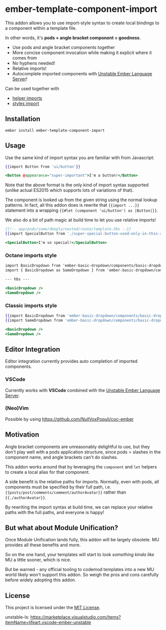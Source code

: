 ember-template-component-import
==============================================================================

This addon allows you to use import-style syntax to create local bindings to
a component within a template file.

In other words, it's **pods + angle bracket component = goodness**.

* Use pods and angle bracket components together
* More concise component invocation while making it explicit where it comes from
* No hyphens needed!
* Relative imports!
* Autocomplete imported components with [Unstable Ember Language Server](unstable-ls)!

Can be used together with
* [helper imports](https://github.com/patricklx/ember-template-helper-imports)
* [styles import](https://github.com/davewasmer/ember-template-styles-import)

Installation
------------------------------------------------------------------------------

```
ember install ember-template-component-import
```


Usage
------------------------------------------------------------------------------

Use the same kind of import syntax you are familiar with from Javascript:

```hbs
{{import Button from 'ui/button'}}

<Button @appearance="super-important">I'm a button!</Button>
```

Note that the above format is the only kind of import syntax supported (unlike
actual ES2015 which supports lots of variations of that).

The component is looked up from the given string using the normal lookup
patterns. In fact, all this addon does is rewrite that `{{import ...}}` statement
into a wrapping `{{#let (component 'ui/button') as |Button|}}`.

We also do a bit of path magic at build time to let you use relative imports!

```hbs
{{!-- app/pods/some/deeply/nested/route/template.hbs --}}
{{import SpecialButton from './super-special-button-used-only-in-this-route'}}

<SpecialButton>I'm so special!</SpecialButton>

```

### Octane imports style

```hbs
import BasicDropdown from 'ember-basic-dropdown/components/basic-dropdown';
import { BasicDropdown as SameDropdown } from 'ember-basic-dropdown/components';

--- hbs ---

<BasicDropdown />
<SameDropdown />
```

### Classic imports style

```hbs
{{import BasicDropdown from 'ember-basic-dropdown/components/basic-dropdown'}}
{{import SameDropdown from 'ember-basic-dropdown/components/basic-dropdown'}}

<BasicDropdown />
<SameDropdown />
```

Editor Integration
------------------------------------------------------------------------------

Editor integration currently provides auto completion of imported components.

### VSCode

Currently works with **VSCode** combined with the [Unstable Ember Language Server](unstable-ls).

### (Neo)Vim

Possible by using https://github.com/NullVoxPopuli/coc-ember


Motivation
------------------------------------------------------------------------------

Angle bracket components are unreasonably delightful to use, but they don't
play well with a pods application structure, since pods = slashes in the
component name, and angle brackets can't do slashes.

This addon works around that by leveraging the `component` and `let` helpers
to create a local alias for that component.

A side benefit is the relative paths for imports. Normally, even with pods,
all components must be specified by their full path, i.e.
`{{posts/post/comments/comment/authorAvatar}}` rather than `{{./authorAvatar}}`.

By rewriting the import syntax at build time, we can replace your relative paths
with the full paths, and everyone is happy!


But what about Module Unification?
------------------------------------------------------------------------------

Once Module Unification lands fully, this addon will be largely obsolete. MU
provides all these benefits and more.

So on the one hand, your templates will start to look _something kinda like_
MU a little sooner, which is nice.

But be warned - any official tooling to codemod templates into a new MU world
likely won't support this addon. So weigh the pros and cons carefully before
widely adopting this addon.

License
------------------------------------------------------------------------------

This project is licensed under the [MIT License](LICENSE.md).

unstable-ls: https://marketplace.visualstudio.com/items?itemName=lifeart.vscode-ember-unstable